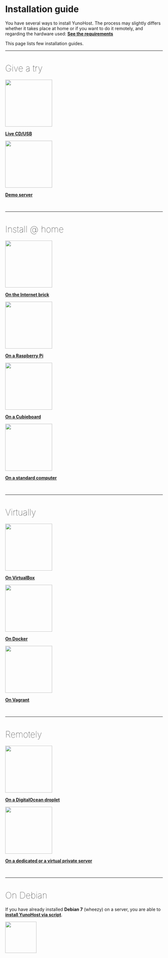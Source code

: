 # Installation guide

You have several ways to install YunoHost. The process may slightly differs whether it takes place at home or if you want to do it remotely, and regarding the hardware used: **[See the requirements](/hardware)**

This page lists few installation guides.

---

<h1 style="font-weight: 100">Give a try</h1>

<div class="row">

<div class="col col-md-3 text-center">
<a href="/try_at_home"><img src="https://yunohost.org/images/usb_key.png" height=150 style="vertical-align:bottom"><b><p>Live CD/USB</p></b></a>
</div>

<div class="col col-md-3 text-center">
<a href="/try"><img height=150 src="https://yunohost.org/logo.png" style="vertical-align:bottom"><b><p>Demo server</p></b></a>
</div>


</div>

<br>

---

<h1 style="font-weight: 100">Install @ home</h1>

<div class="row">

<div class="col col-md-3 text-center">
<a href="http://labriqueinter.net/"><img src="https://yunohost.org/images/thisisinternet.png" height=150 style="vertical-align:bottom"><b><p>On the Internet brick</p></b></a>
</div>

<div class="col col-md-3 text-center">
<a href="/install_on_raspberry"><img src="https://yunohost.org/images/Raspberry_Pi_2_Model_B_v1.1_front_angle_new.jpg" height=150 style="vertical-align:bottom"><b><p>On a Raspberry Pi</p></b></a>
</div>

<div class="col col-md-3 text-center">
<a href="/install_on_cubieboard"><img src="https://yunohost.org/images/cubieboard2.png" height=150 style="vertical-align:bottom"><b><p>On a Cubieboard</p></b></a>
</div>

<div class="col col-md-3 text-center">
<a href="/install_iso"><img src="https://yunohost.org/images/laptop.png" height=150 style="vertical-align:bottom"><b><p>On a standard computer</p></b></a>
</div>

</div>

<br>

---

<h1 style="font-weight: 100">Virtually</h1>

<div class="row">

<div class="col col-md-3 text-center">
<a href="/install_on_virtualbox"><img src="https://yunohost.org/images/virtualbox.png" height=150 style="vertical-align:bottom"><b><p>On VirtualBox</p></b></a>
</div>

<div class="col col-md-3 text-center">
<a href="/docker"><img src="https://yunohost.org/images/docker.png" height=150 style="vertical-align:bottom"><b><p>On Docker</p></b></a>
</div>

<div class="col col-md-3 text-center">
<a href="/vagrant"><img src="https://yunohost.org/images/vagrant.png" height=150 style="vertical-align:bottom"><b><p>On Vagrant</p></b></a>
</div>

</div>

<br>

---

<h1 style="font-weight: 100">Remotely</h1>

<div class="row">

<div class="col col-md-3 text-center">
<a href="/install_on_digitalocean"><img src="https://yunohost.org/images/digitalocean.png" height=150 style="vertical-align:bottom"><b><p>On a DigitalOcean droplet</p></b></a>
</div>

<div class="col col-md-3 text-center">
<a href="/install_on_dedicated_server"><img src="https://yunohost.org/images/vps.png" height=150 style="vertical-align:bottom"><b><p>On a dedicated or a virtual private server</p></b></a>
</div>

</div>

<br>

---

<h1 style="font-weight: 100">On Debian</h1>

If you have already installed **Debian 7** (wheezy) on a server, you are able to **[install YunoHost via script](/install_on_debian)**.

<a href="/install_on_debian"><img width=100 src="https://yunohost.org/images/debian-logo.png"></a>

